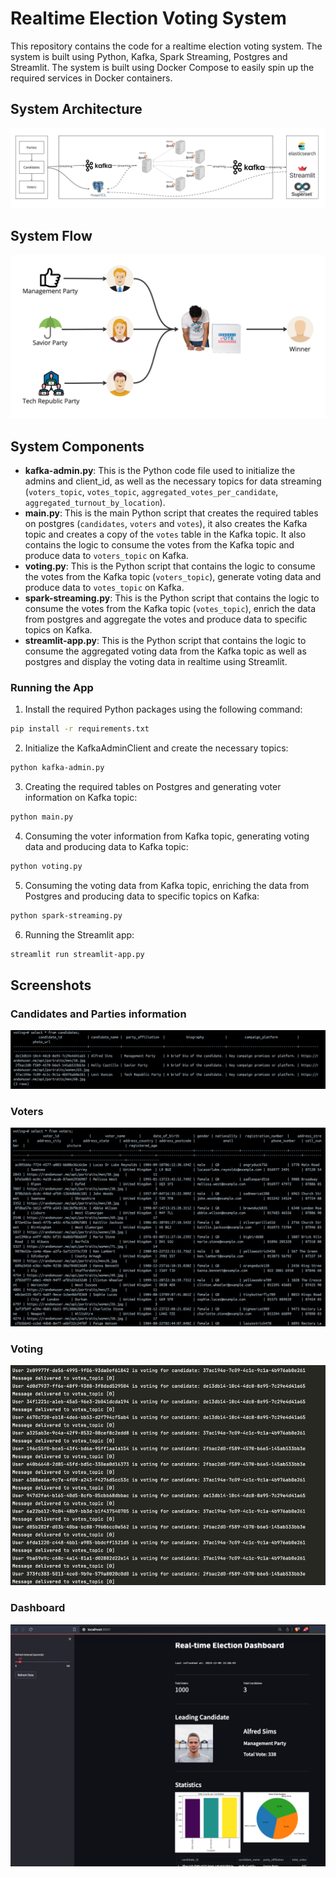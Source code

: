 Realtime Election Voting System
===============================

This repository contains the code for a realtime election voting system. The system is built using Python, Kafka, Spark Streaming, Postgres and Streamlit. The system is built using Docker Compose to easily spin up the required services in Docker containers.

## System Architecture
![system_architecture.jpg](images%2Fsystem_architecture.jpg)

## System Flow
![system_flow.jpg](images%2Fsystem_flow.jpg)

## System Components
- **kafka-admin.py**: This is the Python code file used to initialize the admins and client_id, as well as the necessary topics for data streaming (`voters_topic`, `votes_topic`, `aggregated_votes_per_candidate`, `aggregated_turnout_by_location`).
- **main.py**: This is the main Python script that creates the required tables on postgres (`candidates`, `voters` and `votes`), it also creates the Kafka topic and creates a copy of the `votes` table in the Kafka topic. It also contains the logic to consume the votes from the Kafka topic and produce data to `voters_topic` on Kafka.
- **voting.py**: This is the Python script that contains the logic to consume the votes from the Kafka topic (`voters_topic`), generate voting data and produce data to `votes_topic` on Kafka.
- **spark-streaming.py**: This is the Python script that contains the logic to consume the votes from the Kafka topic (`votes_topic`), enrich the data from postgres and aggregate the votes and produce data to specific topics on Kafka.
- **streamlit-app.py**: This is the Python script that contains the logic to consume the aggregated voting data from the Kafka topic as well as postgres and display the voting data in realtime using Streamlit.

### Running the App
1. Install the required Python packages using the following command:

```bash
pip install -r requirements.txt
```

2. Initialize the KafkaAdminClient and create the necessary topics:

```bash
python kafka-admin.py
```

3. Creating the required tables on Postgres and generating voter information on Kafka topic:

```bash
python main.py
```

4. Consuming the voter information from Kafka topic, generating voting data and producing data to Kafka topic:

```bash
python voting.py
```

5. Consuming the voting data from Kafka topic, enriching the data from Postgres and producing data to specific topics on Kafka:

```bash
python spark-streaming.py
```

6. Running the Streamlit app:

```bash
streamlit run streamlit-app.py
```

## Screenshots
### Candidates and Parties information
![candidates_and_party.png](images/candidates_and_party.png)
### Voters
![voters.png](images%2Fvoters.png)

### Voting
![voting.png](images%2Fvoting.png)

### Dashboard
![dashboard_image.png](images%2Fdashboard_image.png)

